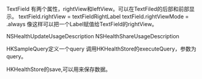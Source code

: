 

TextField 有两个属性，rightView和leftView。可以在TextFiled的后部和前部显示。
textField.rightView = textFieldRightLabel
textField.rightViewMode = .always
像这样可以把一个Label赋值给TextField的rightView。

NSHealthUpdateUsageDescription
NSHealthShareUsageDescription

HKSampleQuery定义一个query
调用HKHealthStore的executeQuery，参数为query。

HKHealthStore的save,可以用来保存数据。
